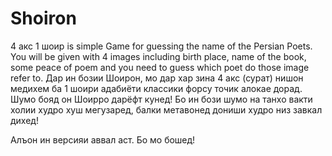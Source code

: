 # Shoiron
4 акс 1 шоир is simple Game for guessing the name of the Persian Poets. You will be given with 4 images including birth place, name of the book, some peace of poem and you need to guess which poet do those image refer to.
Дар ин бозии Шоирон, мо дар хар зина 4 акс (сурат) нишон медихем ба 1 шоири адабиёти классики форсу точик алокае дорад. Шумо бояд он Шоирро дарёфт кунед! Бо ин бози шумо на танхо вакти холии худро хуш мегузаред, балки метавонед дониши худро низ завкал дихед!

Алъон ин версияи аввал аст. Бо мо бошед!
